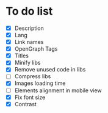 # To do list

- [x] Description
- [x] Lang
- [x] Link names
- [x] OpenGraph Tags
- [x] Titles
- [x] Minify libs
- [x] Remove unused code in libs
- [ ] Compress libs
- [x] Images loading time
- [ ] Elements alignment in mobile view
- [x] Fix font size
- [x] Contrast
